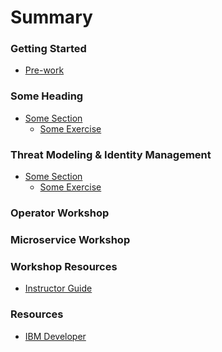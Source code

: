 # Summary

<!-- Rules of SUMMARY.md are here: https://docs.gitbook.com/integrations/github/content-configuration#summary -->
<!-- All headings MUST be THREE hashmarks (###) -->
<!-- Indented bullets (4 spaces) will make the first line be a section -->

### Getting Started

* [Pre-work](pre-work/README.md)

### Some Heading

* [Some Section](some-section/README.md)
    * [Some Exercise](some-exercise/README.md)

### Threat Modeling & Identity Management

* [Some Section](some-section/README.md)
    * [Some Exercise](some-exercise/README.md)

### Operator Workshop

### Microservice Workshop

### Workshop Resources

* [Instructor Guide](admin-guide/README.md)

### Resources

* [IBM Developer](https://developer.ibm.com)
